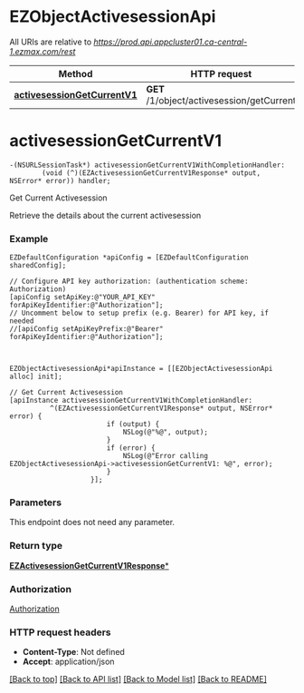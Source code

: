 # EZObjectActivesessionApi

All URIs are relative to *https://prod.api.appcluster01.ca-central-1.ezmax.com/rest*

Method | HTTP request | Description
------------- | ------------- | -------------
[**activesessionGetCurrentV1**](EZObjectActivesessionApi.md#activesessiongetcurrentv1) | **GET** /1/object/activesession/getCurrent | Get Current Activesession


# **activesessionGetCurrentV1**
```objc
-(NSURLSessionTask*) activesessionGetCurrentV1WithCompletionHandler: 
        (void (^)(EZActivesessionGetCurrentV1Response* output, NSError* error)) handler;
```

Get Current Activesession

Retrieve the details about the current activesession

### Example
```objc
EZDefaultConfiguration *apiConfig = [EZDefaultConfiguration sharedConfig];

// Configure API key authorization: (authentication scheme: Authorization)
[apiConfig setApiKey:@"YOUR_API_KEY" forApiKeyIdentifier:@"Authorization"];
// Uncomment below to setup prefix (e.g. Bearer) for API key, if needed
//[apiConfig setApiKeyPrefix:@"Bearer" forApiKeyIdentifier:@"Authorization"];



EZObjectActivesessionApi*apiInstance = [[EZObjectActivesessionApi alloc] init];

// Get Current Activesession
[apiInstance activesessionGetCurrentV1WithCompletionHandler: 
          ^(EZActivesessionGetCurrentV1Response* output, NSError* error) {
                        if (output) {
                            NSLog(@"%@", output);
                        }
                        if (error) {
                            NSLog(@"Error calling EZObjectActivesessionApi->activesessionGetCurrentV1: %@", error);
                        }
                    }];
```

### Parameters
This endpoint does not need any parameter.

### Return type

[**EZActivesessionGetCurrentV1Response***](EZActivesessionGetCurrentV1Response.md)

### Authorization

[Authorization](../README.md#Authorization)

### HTTP request headers

 - **Content-Type**: Not defined
 - **Accept**: application/json

[[Back to top]](#) [[Back to API list]](../README.md#documentation-for-api-endpoints) [[Back to Model list]](../README.md#documentation-for-models) [[Back to README]](../README.md)


